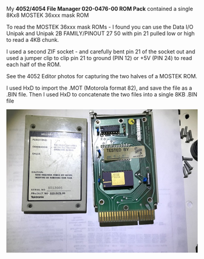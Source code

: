 My **4052/4054 File Manager 020-0476-00 ROM Pack** contained a single 8Kx8 MOSTEK 36xxx mask ROM

To read the MOSTEK 36xxx mask ROMs - I found you can use the Data I/O Unipak and Unipak 2B FAMILY/PINOUT 27 50 with pin 21 pulled low or high to read a 4KB chunk.

I used a second ZIF socket - and carefully bent pin 21 of the socket out and used a jumper clip to clip pin 21 to ground (PIN 12) or +5V (PIN 24) to read each half of the ROM.

See the 4052 Editor photos for capturing the two halves of a MOSTEK ROM.

I used HxD to import the .MOT (Motorola format 82), and save the file as a .BIN file.  Then I used HxD to concatenate the two files into a single 8KB .BIN file

![4052 File Manager label and PCB](./4052%20File%20Manager-00.jpg)

